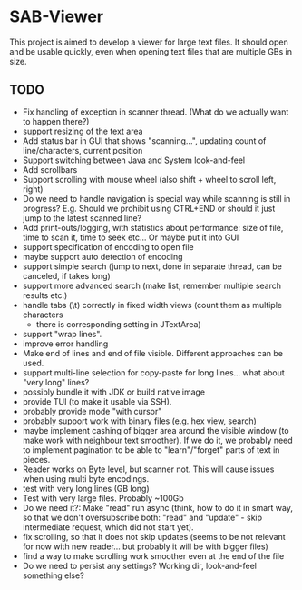 # SAB-Viewer #

This project is aimed to develop a viewer for large text files.
It should open and be usable quickly, even when opening text files that are multiple GBs in size.

## TODO ##
* Fix handling of exception in scanner thread. (What do we actually want to happen there?)
* support resizing of the text area
* Add status bar in GUI that shows "scanning...", updating count of line/characters, current position
* Support switching between Java and System look-and-feel
* Add scrollbars
* Support scrolling with mouse wheel (also shift + wheel to scroll left, right)
* Do we need to handle navigation is special way while scanning is still in progress? 
  E.g. Should we prohibit using CTRL+END or should it just jump to the latest scanned line?
* Add print-outs/logging, with statistics about performance: size of file, time to scan it, time to seek etc... Or maybe put it into GUI
* support specification of encoding to open file
* maybe support auto detection of encoding
* support simple search (jump to next, done in separate thread, can be canceled, if takes long)
* support more advanced search (make list, remember multiple search results etc.)
* handle tabs (\t) correctly in fixed width views (count them as multiple characters 
  - there is corresponding setting in JTextArea)
* support "wrap lines".
* improve error handling
* Make end of lines and end of file visible. Different approaches can be used.
* support multi-line selection for copy-paste for long lines... what about "very long" lines?
* possibly bundle it with JDK or build native image
* provide TUI (to make it usable via SSH).
* probably provide mode "with cursor"
* probably support work with binary files (e.g. hex view, search)
* maybe implement cashing of bigger area around the visible window
  (to make work with neighbour text smoother). If we do it, we probably
  need to implement pagination to be able to "learn"/"forget" parts of
  text in pieces.
* Reader works on Byte level, but scanner not. This will cause issues when using multi byte encodings.
* test with very long lines (GB long)
* Test with very large files. Probably ~100Gb
* Do we need it?: Make "read" run async (think, how to do it in smart way, so that we don't oversubscribe both:
  "read" and "update" - skip intermediate request, which did not start yet).
* fix scrolling, so that it does not skip updates (seems to be not relevant
  for now with new reader... but probably it will be with bigger files)
* find a way to make scrolling work smoother even at the end of the file
* Do we need to persist any settings? Working dir, look-and-feel something else?
